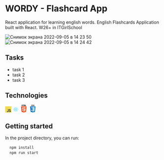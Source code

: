 # WORDY - Flashcard App

React application for learning english words. English Flashcards Application built with React. W26+ in ITGirlSchool

<img width="700" alt="Снимок экрана 2022-09-05 в 14 23 50" src="https://user-images.githubusercontent.com/91186108/174788195-25402cc0-21ee-435e-b14a-6c5ad1c9f359.png">
<img width="700" alt="Снимок экрана 2022-09-05 в 14 24 42" src="https://user-images.githubusercontent.com/91186108/174788314-8096d72a-cd86-4945-97ec-faba64328e69.png">

## Tasks

- task 1
- task 2
- task 3

## Technologies

<code><img height="20" src="https://raw.githubusercontent.com/github/explore/80688e429a7d4ef2fca1e82350fe8e3517d3494d/topics/javascript/javascript.png"></code>
<code><img height="20" src="https://raw.githubusercontent.com/github/explore/80688e429a7d4ef2fca1e82350fe8e3517d3494d/topics/react/react.png"></code>
<code><img height="25" src="https://raw.githubusercontent.com/github/explore/80688e429a7d4ef2fca1e82350fe8e3517d3494d/topics/html/html.png"></code>
<code><img height="25" src="https://raw.githubusercontent.com/github/explore/80688e429a7d4ef2fca1e82350fe8e3517d3494d/topics/css/css.png"></code>

## Getting started

In the project directory, you can run:

```bash
  npm install
  npm run start
```
